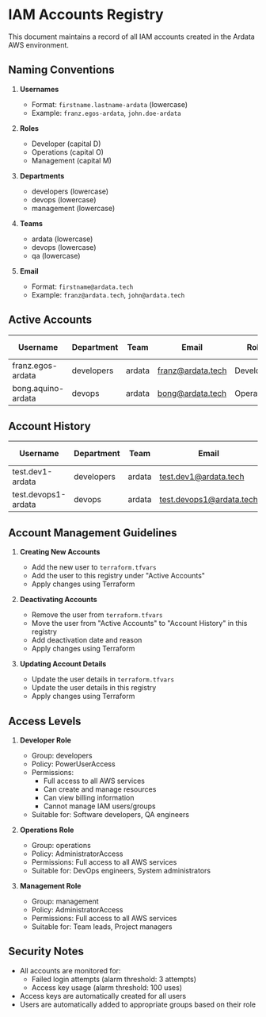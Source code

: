 # IAM Accounts Registry

This document maintains a record of all IAM accounts created in the Ardata AWS environment.

## Naming Conventions

1. **Usernames**
   - Format: `firstname.lastname-ardata` (lowercase)
   - Example: `franz.egos-ardata`, `john.doe-ardata`

2. **Roles**
   - Developer (capital D)
   - Operations (capital O)
   - Management (capital M)

3. **Departments**
   - developers (lowercase)
   - devops (lowercase)
   - management (lowercase)

4. **Teams**
   - ardata (lowercase)
   - devops (lowercase)
   - qa (lowercase)

5. **Email**
   - Format: `firstname@ardata.tech`
   - Example: `franz@ardata.tech`, `john@ardata.tech`

## Active Accounts

| Username | Department | Team | Email | Role | Created Date | Status |
|----------|------------|------|-------|------|--------------|--------|
| franz.egos-ardata | developers | ardata | franz@ardata.tech | Developer | 2024-03-19 | Active |
| bong.aquino-ardata | devops | ardata | bong@ardata.tech | Operations | 2024-12-19 | Active |

## Account History

| Username | Department | Team | Email | Role | Created Date | Deactivated Date | Reason |
|----------|------------|------|-------|------|--------------|------------------|--------|
| test.dev1-ardata | developers | ardata | test.dev1@ardata.tech | test-developer | 2024-03-19 | 2024-03-19 | Test account |
| test.devops1-ardata | devops | ardata | test.devops1@ardata.tech | test-devops | 2024-03-19 | 2024-03-19 | Test account |

## Account Management Guidelines

1. **Creating New Accounts**
   - Add the new user to `terraform.tfvars`
   - Add the user to this registry under "Active Accounts"
   - Apply changes using Terraform

2. **Deactivating Accounts**
   - Remove the user from `terraform.tfvars`
   - Move the user from "Active Accounts" to "Account History" in this registry
   - Add deactivation date and reason
   - Apply changes using Terraform

3. **Updating Account Details**
   - Update the user details in `terraform.tfvars`
   - Update the user details in this registry
   - Apply changes using Terraform

## Access Levels

1. **Developer Role**
   - Group: developers
   - Policy: PowerUserAccess
   - Permissions: 
     - Full access to all AWS services
     - Can create and manage resources
     - Can view billing information
     - Cannot manage IAM users/groups
   - Suitable for: Software developers, QA engineers

2. **Operations Role**
   - Group: operations
   - Policy: AdministratorAccess
   - Permissions: Full access to all AWS services
   - Suitable for: DevOps engineers, System administrators

3. **Management Role**
   - Group: management
   - Policy: AdministratorAccess
   - Permissions: Full access to all AWS services
   - Suitable for: Team leads, Project managers

## Security Notes

- All accounts are monitored for:
  - Failed login attempts (alarm threshold: 3 attempts)
  - Access key usage (alarm threshold: 100 uses)
- Access keys are automatically created for all users
- Users are automatically added to appropriate groups based on their role 
